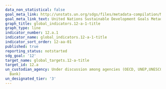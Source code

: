 ```yaml
---
data_non_statistical: false
goal_meta_link: http://unstats.un.org/sdgs/files/metadata-compilation/Metadata-Goal-12.pdf
goal_meta_link_text: United Nations Sustainable Development Goals Metadata (pdf 782kB)
graph_title: global_indicators.12-a-1-title
graph_type: line
indicator_number: 12.a.1
indicator_name: global_indicators.12-a-1-title
indicator_sort_order: 12-aa-01
published: true
reporting_status: notstarted
sdg_goal: '12'
target_name: global_targets.12-a-title
target_id: 12.a
un_custodian_agency: Under discussion among agencies (OECD, UNEP,UNESCO-UIS,World
  Bank)
un_designated_tier: '3'
---
```


